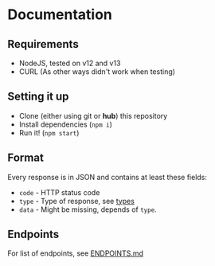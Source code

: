 # Documentation

## Requirements

* NodeJS, tested on v12 and v13
* CURL (As other ways didn't work when testing)

## Setting it up

* Clone (either using git or **hub**) this repository
* Install dependencies (`npm i`)
* Run it! (`npm start`)

## Format

Every response is in JSON and contains at least these fields:

* `code` - HTTP status code
* `type` - Type of response, see [types](TYPES.md)
* `data` - Might be missing, depends of `type`.

## Endpoints

For list of endpoints, see [ENDPOINTS.md](ENDPOINTS.md)

